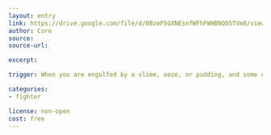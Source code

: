 ```yaml
---
layout: entry
link: https://drive.google.com/file/d/0BzeF5GXNEsnfWFhFWHBNQ05TVm8/view
author: Core
source:
source-url:

excerpt:

trigger: When you are engulfed by a slime, ooze, or pudding, and some of it stays with you...

categories:
- fighter

license: non-open
cost: free
---
```

